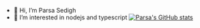 - 👋 Hi, I’m Parsa Sedigh
- 👀 I’m interested in nodejs and typescript
[![Parsa's GitHub stats](https://github-readme-stats.vercel.app/api?username=parsa-sedigh)](https://github.com/anuraghazra/github-readme-stats)

